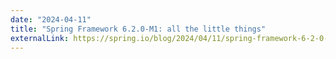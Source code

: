 ```yaml
---
date: "2024-04-11"
title: "Spring Framework 6.2.0-M1: all the little things"
externalLink: https://spring.io/blog/2024/04/11/spring-framework-6-2-0-m1-all-the-little-things
---
```


